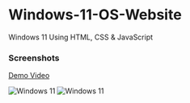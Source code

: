 # Windows-11-OS-Website
Windows 11 Using HTML, CSS &amp; JavaScript

### Screenshots

[Demo Video](https://youtu.be/e3fGiAh4PXw)

<img alt="Windows 11" src="https://raw.githubusercontent.com/himanshuchandola/Windows-11-OS-Website/main/win11.png?raw=true" />

<img alt="Windows 11" src="https://raw.githubusercontent.com/himanshuchandola/Windows-11-OS-Website/main/win11a.png?raw=true" />